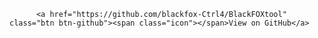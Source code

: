 
<section id="downloads">
          
          <a href="https://github.com/blackfox-Ctrl4/BlackFOXtool" class="btn btn-github"><span class="icon"></span>View on GitHub</a>
</section>
